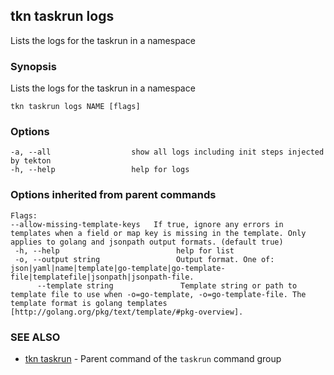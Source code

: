 ## tkn taskrun logs

Lists the logs for the taskrun in a namespace

### Synopsis

Lists the logs for the taskrun in a namespace

```
tkn taskrun logs NAME [flags]
```

### Options

```
-a, --all                  show all logs including init steps injected by tekton
-h, --help                 help for logs
```

### Options inherited from parent commands

```
Flags:
--allow-missing-template-keys   If true, ignore any errors in templates when a field or map key is missing in the template. Only applies to golang and jsonpath output formats. (default true)
 -h, --help                          help for list
 -o, --output string                 Output format. One of: json|yaml|name|template|go-template|go-template-file|templatefile|jsonpath|jsonpath-file.
      --template string               Template string or path to template file to use when -o=go-template, -o=go-template-file. The template format is golang templates [http://golang.org/pkg/text/template/#pkg-overview].
```

### SEE ALSO

* [tkn taskrun](tkn_taskrun.md)	 - Parent command of the `taskrun` command group